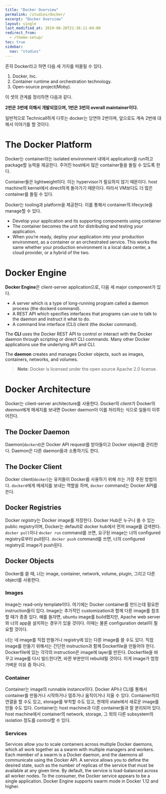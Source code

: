 ```yaml
---
title: "Docker Overview"
permalink: /studies/docker/
excerpt: "Docker Overview"
layout: single
last_modified_at: 2019-08-20T21:36:11-04:00
redirect_from:
  - /theme-setup/
toc: true
sidebar:
  nav: "studies"
---
```

흔히 Docker라고 하면 다음 세 가지를 떠올릴 수 있다.

1. Docker, Inc.
2. Container runtime and orchestration technology.
3. Open-source project(Moby).

이 셋의 관계를 정리하면 다음과 같다.

**2번은 3번에 의해서 개발되었으며, 1번은 3번의 overall maintainer이다.**

일반적으로 Technicall하게 다루는 docker는 당연하 2번이며, 앞으로도 계속 2번에 대해서 이야기를 할 것이다.

# The Docker Platform
Docker는 container라는 isolated environment 내에서 application을 run하고 package할 능력을 제공한다. 주어진 host에서 많은 container들을 돌릴 수 있도록 한다.

Container들은 lightweight이다. 이는 hypervisor가 필요하지 않기 때문이다. host machine의 kernel에서 direct하게 돌아가기 때문이다. 따라서 VM보다도 더 많은 container를 돌릴 수 있다.

Docker는 tooling과 platform을 제공한다. 이를 통해서 container의 lifecycle을 manage할 수 있다.
 * Develop your application and its supporting components using container
 * The container becomes the unit for distributing and testing your application.
 * When you’re ready, deploy your application into your production environment, as a container or an orchestrated service. This works the same whether your production environment is a local data center, a cloud provider, or a hybrid of the two.

# Docker Engine
**Docker Engine**은 client-server application으로, 다음 세 major component가 있다.
 * A server which is a type of long-running program called a daemon process (the dockerd command).
 * A REST API which specifies interfaces that programs can use to talk to the daemon and instruct it what to do.
 * A command line interface (CLI) client (the docker command).

The **CLI** uses the Docker REST API to control or interact with the Docker daemon through scripting or direct CLI commands. Many other Docker applications use the underlying API and CLI.

The **daemon** creates and manages Docker objects, such as images, containers, networks, and volumes.

> **Note**: Docker is licensed under the open source Apache 2.0 license.

# Docker Architecture
Docker는 client-server architecture를 사용한다.
Docker의 *client*가 Docker의 *daemon*에게 메세지를 보내면 Docker daemon이 이를 처리하는 식으로 일들이 이루어진다.

## The Docker Daemon
Daemon(`dockerd`)은 Docker API request를 받아들이고 Docker object를 관리한다.
Daemon은 다른 daemon들과 소통하기도 한다.

## The Docker Client
Docker client(`docker`)는 유저들이 Docker를 사용하기 위해 쓰는 가장 주된 방법이다. `dockerd`에게 메세지를 보내는 역할을 하며, `docker` command는 Docker API를 쓴다.

## Docker Registries
Docker *registry*는 Docker image를 저장한다. Docker Hub은 누구나 쓸 수 있는 public registry이며, Docker는 default로 docker hub에서 먼저 image를 검색한다.
`docker pull`이나 `docker run` command를 쓰면, 요구된 image는 너의 configured registry로부터 pull된다. `docker push` command를 쓰면, 너의 configured registry로 image가 push된다.

## Docker Objects
Docker를 쓸 때, 너는 image, container, network, volume, plugin, 그리고 다른 object를 사용한다.

### Images
Image는 read-only template이다. 여기에는 Docker container를 만드는데 필요한 instruction들이 있다.
Image는 추가적인 customization과 함께 다른 image를 참조할 때가 종종 있다. 예를 들자면, ubuntu image를 build했지만, Apache web server와 너의 app을 설치하는 경우가 있을 것이다. 이때는 물론 configuration detail이 필요할 것이다.

너는 네 image를 직접 만들거나 registry에 있는 다른 image를 쓸 수도 있다. 직접 image를 만들기 위해서는 간단한 instruction과 함께 Dockerfile을 만들어야 한다. Dockerfile에 있는 각각의 instruction은 image에 layer를 만든다. Dockerfile을 바꾸고 image를 다시 빌드한다면, 바뀐 부분만이 rebuild될 것이다. 이게 image가 엄청 가벼운 이유 중 하나다.

### Container
Container는 image의 runnable instance이다. Docker API나 CLI를 통해서 container를 만들거나 시작하거나 멈추거나 움직이거나 지울 수 있다. Container끼리 연결을 할 수도 있고, storage를 부착할 수도 있고, 현재의 state에서 새로운 image를 만들 수도 있다.
Container는 host machine과 다른 container들과 잘 분리되어 있다. host machine에서 container의 network, storage, 그 외의 다른 subsystem의 isolation 정도를 control할 수 있다.

### Services
Services allow you to scale containers across multiple Docker daemons, which all work together as a swarm with multiple managers and workers. Each member of a swarm is a Docker daemon, and the daemons all communicate using the Docker API. A service allows you to define the desired state, such as the number of replicas of the service that must be available at any given time. By default, the service is load-balanced across all worker nodes. To the consumer, the Docker service appears to be a single application. Docker Engine supports swarm mode in Docker 1.12 and higher.